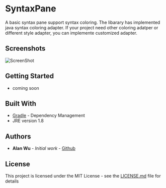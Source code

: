 # SyntaxPane

A basic syntax pane support syntax coloring. The libarary has implemented java syntax coloring adapter. If your project need other coloring adatper or different style adapter, you can implemente customized adapter.  

## Screenshots

![ScreenShot](https://raw.github.com/w86763777/SyntaxPane/master/screenshots/1.PNG)

## Getting Started

* coming soon

## Built With

* [Gradle](https://gradle.org/) - Dependency Management
* JRE version 1.8

## Authors

* **Alan Wu** - *Initial work* - [Github](https://github.com/w86763777)

## License

This project is licensed under the MIT License - see the [LICENSE.md](https://github.com/w86763777/SyntaxPane/blob/master/LICENSE) file for details
